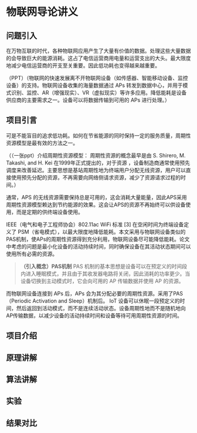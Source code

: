# 物联网导论讲义

## 问题引入

在万物互联的时代，各种物联网应用产生了大量有价值的数据。处理这些大量数据的会导致巨大的能源消耗。这占了电信运营商用电量和运营支出的大头。最大限度地减少电信运营商的开支至关重要。因此低功耗也变得越来越重要。

（PPT）（物联网的快速发展离不开物联网设备（如传感器、智能移动设备、监控设备）的支持。物联网设备收集的海量数据通过 APs 转发到数据中心，并用于模式识别、监控、AR（增强现实）、VR（虚拟现实）等许多应用。降低能耗是设备供应商的主要需求之一。设备可以将数据传输到可用的 APs 进行处理。）

## 项目引言

可是不能盲目的追求低功耗。如何在节省能源的同时保持一定的服务质量，周期性资源模型是最有效的方法之一。

（（一张ppt）介绍周期性资源模型： 周期性资源的概念最早是由 S. Shirero, M. Takashi, and H. Kei 在1999年正式提出的，对于资源 ，设备制造商通常使用预先调度来改善延迟。主要思想是基站周期性地为终端用户分配无线资源，用户可以直接使用预先分配的资源，不再需要向网络侧请求资源，减少了资源请求过程的时间。）

通常，APS 的无线资源需要保持总是可用的，这会消耗大量能量，因此APS采用周期性资源模型赖达到节约能源的效果。这会让APS的资源不再始终可以供设备使用，而是定期的供终端设备使用。

IEEE（电气和电子工程师协会）802.11ac WiFi 标准 [3] 在空闲时间为终端设备定义了 PSM（省电模式），以最大限度地降低能耗。本文采用与物联网设备类似的PAS机制，使APs的周期性资源得到充分利用，物联网设备尽可能降低能耗。论文中考虑的问题是最小化设备的活动持续时间，同时确保设备在其活动状态期间可以使用所有必需的资源。

>**（引入概念）PAS机制**
PAS 机制的基本思想是设备可以在预定义的时间段内进入睡眠模式，并且由于其收发器电路将关闭，因此消耗的功率更少。当设备切换到主动模式时，它会向可用的 AP 传输数据并使用 AP 的资源。

而物联网设备连接到 APs 后，APs 会为其分配必要的周期性资源。采用了PAS（Periodic Activation and Sleep）机制后。 IoT 设备可以休眠一段预定义的时间，然后返回到活动模式，而不是连续活动状态。设备周期性地而不是随机地向AP传输数据，以减少设备的活动持续时间和设备等待可用周期性资源的时间。



## 项目介绍


## 原理讲解


## 算法讲解


## 实验

## 结果对比

